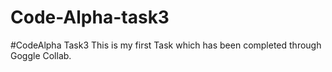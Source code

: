 # Code-Alpha-task3
#CodeAlpha Task3 This is my first Task which has been completed through Goggle Collab.
